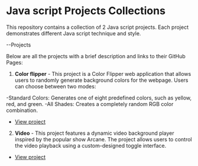 # Java script Projects Collections 

This repository contains a collection of 2 Java script projects. Each project demonstrates different Java script technique and style.

--Projects

Below are all the projects with a brief description and links to their GitHub Pages:

1. **Color flipper** - This project is a Color Flipper web application that allows users to randomly generate background colors for the webpage. Users can choose between two modes:

-Standard Colors: Generates one of eight predefined colors, such as yellow, red, and green.
-All Shades: Creates a completely random RGB color combination.

- [View project](https://Marin112003.github.io/JavaScript-Projects/color-flipper)

2. **Video** - This project features a dynamic video background player inspired by the popular show Arcane. The project allows users to control the video playback using a custom-designed toggle interface.

- [View project](https://Marin112003.github.io/JavaScript-Projects/video)